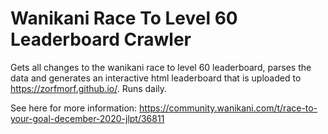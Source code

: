 # Wanikani Race To Level 60 Leaderboard Crawler

Gets all changes to the wanikani race to level 60 leaderboard, parses the data and generates an interactive html leaderboard that is uploaded to https://zorfmorf.github.io/. Runs daily.

See here for more information:
https://community.wanikani.com/t/race-to-your-goal-december-2020-jlpt/36811

